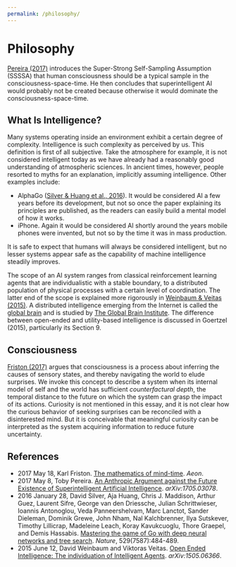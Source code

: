 ```yaml
---
permalink: /philosophy/
---
```

# Philosophy

[Pereira (2017)](https://arxiv.org/abs/1705.03078) introduces the Super-Strong Self-Sampling Assumption (SSSSA) that human consciousness should be a typical sample in the consciousness-space-time. He then concludes that superintelligent AI would probably not be created because otherwise it would dominate the consciousness-space-time.

## What Is Intelligence?

Many systems operating inside an environment exhibit a certain degree of complexity. Intelligence is such complexity as perceived by us. This definition is first of all subjective. Take the atmosphere for example, it is not considered intelligent today as we have already had a reasonably good understanding of atmospheric sciences. In ancient times, however, people resorted to myths for an explanation, implicitly assuming intelligence. Other examples include:

* AlphaGo ([Silver & Huang et al., 2016](http://www.nature.com/nature/journal/v529/n7587/full/nature16961.html)). It would be considered AI a few years before its development, but not so once the paper explaining its principles are published, as the readers can easily build a mental model of how it works.
* iPhone. Again it would be considered AI shortly around the years mobile phones were invented, but not so by the time it was in mass production.

It is safe to expect that humans will always be considered intelligent, but no lesser systems appear safe as the capability of machine intelligence steadily improves.

The scope of an AI system ranges from classical reinforcement learning agents that are individualistic with a stable boundary, to a distributed population of physical processes with a certain level of coordination. The latter end of the scope is explained more rigorously in [Weinbaum & Veitas (2015)](https://arxiv.org/abs/1505.06366). A distributed intelligence emerging from the Internet is called the [global brain](https://en.wikipedia.org/wiki/Global_brain) and is studied by [The Global Brain Institute](http://globalbraininstitute.org). The difference between open-ended and utility-based intelligence is discussed in Goertzel (2015), particularly its Section 9.

## Consciousness

[Friston (2017)](https://aeon.co/essays/consciousness-is-not-a-thing-but-a-process-of-inference) argues that consciousness is a process about inferring the causes of sensory states, and thereby navigating the world to elude surprises. We invoke this concept to describe a system when its internal model of self and the world has sufficient *counterfactural depth*, the temporal distance to the future on which the system can grasp the impact of its actions. Curiosity is not mentioned in this essay, and it is not clear how the curious behavior of seeking surprises can be reconciled with a disinterested mind. But it is conceivable that meaningful curiosity can be interpreted as the system acquiring information to reduce future uncertainty.

## References

* 2017 May 18, Karl Friston. [The mathematics of mind-time](https://aeon.co/essays/consciousness-is-not-a-thing-but-a-process-of-inference). *Aeon*.
* 2017 May 8, Toby Pereira. [An Anthropic Argument against the Future Existence of Superintelligent Artificial Intelligence](https://arxiv.org/abs/1705.03078). *arXiv:1705.03078*.
* 2016 January 28, David Silver, Aja Huang, Chris J. Maddison, Arthur Guez, Laurent Sifre, George van den Driessche, Julian Schrittwieser, Ioannis Antonoglou, Veda Panneershelvam, Marc Lanctot, Sander Dieleman, Dominik Grewe, John Nham, Nal Kalchbrenner, Ilya Sutskever, Timothy Lillicrap, Madeleine Leach, Koray Kavukcuoglu, Thore Graepel, and Demis Hassabis. [Mastering the game of Go with deep neural networks and tree search](http://www.nature.com/nature/journal/v529/n7587/full/nature16961.html). *Nature*, 529(7587):484-489.
* 2015 June 12, David Weinbaum and Viktoras Veitas. [Open Ended Intelligence: The individuation of Intelligent Agents](https://arxiv.org/abs/1505.06366). *arXiv:1505.06366*.
